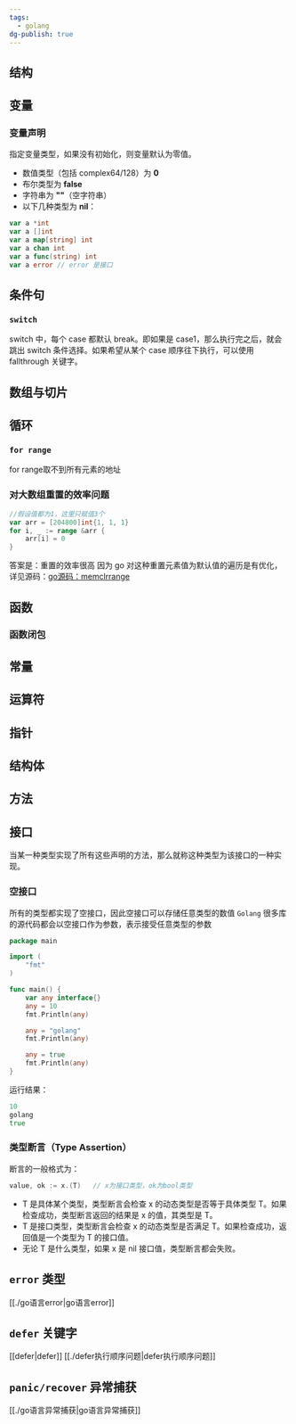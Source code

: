 ```yaml
---
tags:
  - golang
dg-publish: true
---
```

## 结构
## 变量
### 变量声明
指定变量类型，如果没有初始化，则变量默认为零值。
- 数值类型（包括 complex64/128）为 **0**
- 布尔类型为 **false**
- 字符串为 **""**（空字符串）
- 以下几种类型为 **nil**：

```go
var a *int
var a []int
var a map[string] int
var a chan int
var a func(string) int
var a error // error 是接口
```
## 条件句
###  `switch`
switch 中，每个 case 都默认 break。即如果是 case1，那么执行完之后，就会跳出 switch 条件选择。如果希望从某个 case 顺序往下执行，可以使用 fallthrough 关键字。
## 数组与切片
## 循环
###  `for range`
for range取不到所有元素的地址
### 对大数组重置的效率问题
```go
//假设值都为1，这里只赋值3个
var arr = [204800]int{1, 1, 1} 
for i, _ := range &arr {
    arr[i] = 0
}
```
答案是：重置的效率很高
因为 go 对这种重置元素值为默认值的遍历是有优化，详见源码：[go源码：memclrrange](https://link.zhihu.com/?target=https%3A//github.com/golang/go/blob/ea020ff3de9482726ce7019ac43c1d301ce5e3de/src/cmd/compile/internal/gc/range.go%23L363)
## 函数
### 函数闭包
## 常量
## 运算符
## 指针
## 结构体
## 方法
## 接口
当某一种类型实现了所有这些声明的方法，那么就称这种类型为该接口的一种实现。
### 空接口
所有的类型都实现了空接口，因此空接口可以存储任意类型的数值
`Golang` 很多库的源代码都会以空接口作为参数，表示接受任意类型的参数
```go
package main

import (
    "fmt"
)

func main() {
    var any interface{}
    any = 10
    fmt.Println(any)

    any = "golang"
    fmt.Println(any)

    any = true
    fmt.Println(any)
}
```
运行结果：
```go
10
golang
true
```
### 类型断言（Type Assertion）
断言的一般格式为：
```go
value, ok := x.(T)   // x为接口类型，ok为bool类型
```
- T 是具体某个类型，类型断言会检查 x 的动态类型是否等于具体类型 T。如果检查成功，类型断言返回的结果是 x 的值，其类型是 T。  
- T 是接口类型，类型断言会检查 x 的动态类型是否满足 T。如果检查成功，返回值是一个类型为 T 的接口值。   
- 无论 T 是什么类型，如果 x 是 nil 接口值，类型断言都会失败。

##  `error` 类型
[[./go语言error|go语言error]]
##  `defer` 关键字
[[defer|defer]]
[[./defer执行顺序问题|defer执行顺序问题]]
##  `panic/recover` 异常捕获
[[./go语言异常捕获|go语言异常捕获]]